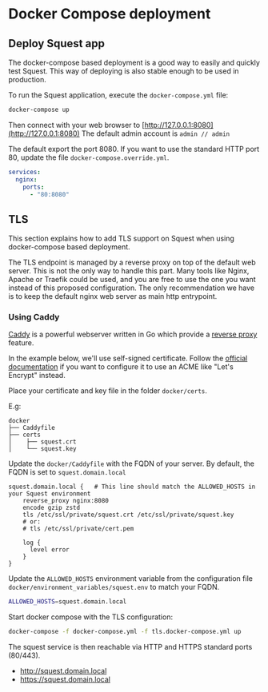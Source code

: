 # Docker Compose deployment

## Deploy Squest app

The docker-compose based deployment is a good way to easily and quickly test Squest. This way of deploying is also stable enough to be used in production.

To run the Squest application, execute the `docker-compose.yml` file:
```bash
docker-compose up
```

Then connect with your web browser to [http://127.0.0.1:8080](http://127.0.0.1:8080)
The default admin account is `admin // admin`

The default export the port 8080. If you want to use the standard HTTP port 80, update the 
file `docker-compose.override.yml`.
```yaml
services:
  nginx:
    ports:
      - "80:8080"
```

## TLS

This section explains how to add TLS support on Squest when using docker-compose based deployment.

The TLS endpoint is managed by a reverse proxy on top of the default web server.
This is not the only way to handle this part. Many tools like Nginx, Apache or Traefik could be used, and you are free 
to use the one you want instead of this proposed configuration.
The only recommendation we have is to keep the default nginx web server as main http entrypoint.

### Using Caddy

[Caddy](https://caddyserver.com/) is a powerful webserver written in Go which provide a 
[reverse proxy](https://caddyserver.com/docs/caddyfile/directives/reverse_proxy#reverse-proxy) feature.

In the example below, we'll use self-signed certificate. Follow the [official documentation](https://caddyserver.com/docs/automatic-https) 
if you want to configure it to use an ACME like "Let's Encrypt" instead.

Place your certificate and key file in the folder `docker/certs`.

E.g:
```
docker
├── Caddyfile
├── certs
│    ├── squest.crt
│    └── squest.key
```

Update the `docker/Caddyfile` with the FQDN of your server. By default, the FQDN is set to `squest.domain.local`
```
squest.domain.local {   # This line should match the ALLOWED_HOSTS in your Squest environment
    reverse_proxy nginx:8080
    encode gzip zstd
    tls /etc/ssl/private/squest.crt /etc/ssl/private/squest.key
    # or:
    # tls /etc/ssl/private/cert.pem

    log {
      level error
    }
}
```

Update the `ALLOWED_HOSTS` environment variable from the configuration file `docker/environment_variables/squest.env` 
to match your FQDN.
```bash
ALLOWED_HOSTS=squest.domain.local
```

Start docker compose with the TLS configuration:
```bash
docker-compose -f docker-compose.yml -f tls.docker-compose.yml up
```

The squest service is then reachable via HTTP and HTTPS standard ports (80/443).

- http://squest.domain.local
- https://squest.domain.local
